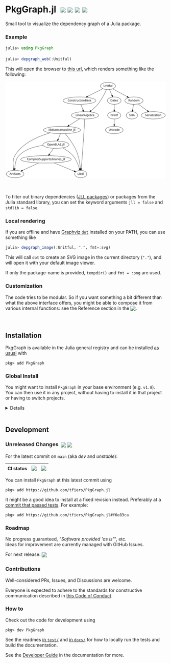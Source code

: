 
# PkgGraph.jl &nbsp;[![][latestimg]][latest] [![][docbadge]][docs] [![][chlog-img]][chlog] [![][devimg]](#development)

Small tool to visualize the dependency graph of a Julia package.


[latestimg]: https://img.shields.io/github/v/release/tfiers/PkgGraph.jl?label=Latest%20release
[latest]:    https://github.com/tfiers/PkgGraph.jl/releases/latest

[docbadge]: https://img.shields.io/badge/📕_Documentation-blue
[docs]: https://tfiers.github.io/PkgGraph.jl/

[chlog-img]: https://img.shields.io/badge/🕑_Changelog-gray
[chlog]: Changelog.md

[devimg]: https://img.shields.io/badge/⚒️_Development-gray


### Example

```julia
julia> using PkgGraph

julia> depgraph_web(:Unitful)
```
This will open the browser to [this url][dotlink], which renders something like the following:

<!-- See docs/script/update_imgs_and_url.jl -->
<img src="docs/img/Unitful-deps.svg"
     width=680
     alt="Dependency graph of Unitful, rendered with Graphviz dot">

<br>

To filter out binary dependencies ([JLL packages]) or packages from the Julia standard library, you can set the keyword arguments `jll = false` and `stdlib = false`.

[JLL packages]: https://docs.binarybuilder.org/stable/jll

[unitful]: https://github.com/PainterQubits/Unitful.jl
[dotlink]: https://dreampuf.github.io/GraphvizOnline/#digraph%20%7B%0A%20%20%20%20bgcolor%20%3D%20%22transparent%22%0A%20%20%20%20node%20%5Bfillcolor%3D%22white%22%2C%20fontcolor%3D%22black%22%2C%20color%3D%22black%22%5D%0A%20%20%20%20edge%20%5Bcolor%3D%22black%22%5D%0A%20%20%20%20node%20%5Bfontname%3D%22sans-serif%22%2C%20style%3D%22filled%22%5D%0A%20%20%20%20edge%20%5Barrowsize%3D0.88%5D%0A%20%20%20%20Unitful%20-%3E%20ConstructionBase%0A%20%20%20%20ConstructionBase%20-%3E%20LinearAlgebra%20%5Bcolor%3Dgray%5D%0A%20%20%20%20LinearAlgebra%20-%3E%20Libdl%20%5Bcolor%3Dgray%5D%0A%20%20%20%20LinearAlgebra%20-%3E%20libblastrampoline_jll%20%5Bcolor%3Dgray%5D%0A%20%20%20%20libblastrampoline_jll%20-%3E%20Artifacts%20%5Bcolor%3Dgray%5D%0A%20%20%20%20libblastrampoline_jll%20-%3E%20Libdl%20%5Bcolor%3Dgray%5D%0A%20%20%20%20libblastrampoline_jll%20-%3E%20OpenBLAS_jll%20%5Bcolor%3Dgray%5D%0A%20%20%20%20OpenBLAS_jll%20-%3E%20Artifacts%20%5Bcolor%3Dgray%5D%0A%20%20%20%20OpenBLAS_jll%20-%3E%20CompilerSupportLibraries_jll%20%5Bcolor%3Dgray%5D%0A%20%20%20%20CompilerSupportLibraries_jll%20-%3E%20Artifacts%20%5Bcolor%3Dgray%5D%0A%20%20%20%20CompilerSupportLibraries_jll%20-%3E%20Libdl%20%5Bcolor%3Dgray%5D%0A%20%20%20%20OpenBLAS_jll%20-%3E%20Libdl%20%5Bcolor%3Dgray%5D%0A%20%20%20%20Unitful%20-%3E%20Dates%20%5Bcolor%3Dgray%5D%0A%20%20%20%20Dates%20-%3E%20Printf%20%5Bcolor%3Dgray%5D%0A%20%20%20%20Printf%20-%3E%20Unicode%20%5Bcolor%3Dgray%5D%0A%20%20%20%20Unitful%20-%3E%20LinearAlgebra%20%5Bcolor%3Dgray%5D%0A%20%20%20%20Unitful%20-%3E%20Random%20%5Bcolor%3Dgray%5D%0A%20%20%20%20Random%20-%3E%20SHA%20%5Bcolor%3Dgray%5D%0A%20%20%20%20Random%20-%3E%20Serialization%20%5Bcolor%3Dgray%5D%0A%20%20%20%20LinearAlgebra%20%5Bcolor%3Dgray%20fontcolor%3Dgray%5D%0A%20%20%20%20libblastrampoline_jll%20%5Bcolor%3Dgray%20fontcolor%3Dgray%5D%0A%20%20%20%20OpenBLAS_jll%20%5Bcolor%3Dgray%20fontcolor%3Dgray%5D%0A%20%20%20%20CompilerSupportLibraries_jll%20%5Bcolor%3Dgray%20fontcolor%3Dgray%5D%0A%20%20%20%20Dates%20%5Bcolor%3Dgray%20fontcolor%3Dgray%5D%0A%20%20%20%20Printf%20%5Bcolor%3Dgray%20fontcolor%3Dgray%5D%0A%20%20%20%20Random%20%5Bcolor%3Dgray%20fontcolor%3Dgray%5D%0A%20%20%20%20Libdl%20%5Bcolor%3Dgray%20fontcolor%3Dgray%5D%0A%20%20%20%20Artifacts%20%5Bcolor%3Dgray%20fontcolor%3Dgray%5D%0A%20%20%20%20Unicode%20%5Bcolor%3Dgray%20fontcolor%3Dgray%5D%0A%20%20%20%20SHA%20%5Bcolor%3Dgray%20fontcolor%3Dgray%5D%0A%20%20%20%20Serialization%20%5Bcolor%3Dgray%20fontcolor%3Dgray%5D%0A%7D%0A


### Local rendering

If you are offline and have [Graphviz `dot`](https://graphviz.org) installed on your PATH, you can use something like
```julia
julia> depgraph_image(:Unitful, ".", fmt=:svg)
```
This will call `dot` to create an SVG image in the current directory (`"."`), and will open it with your default image viewer.

If only the package-name is provided, `tempdir()` and `fmt = :png` are used.


### Customization

The code tries to be modular. So if you want something a bit different than what the
above interface offers, you might be able to compose it from various internal
functions: see the Reference section in the <sub>[![][docbadge]][docs]</sub>.



<br>

## Installation

PkgGraph is available in the Julia general registry and can be installed [as usual] with
```
pkg> add PkgGraph
```
[as usual]: https://pkgdocs.julialang.org/v1/getting-started

### Global Install

You might want to install `PkgGraph` in your base environment (e.g. `v1.8`).\
You can then use it in any project, without having to install it in that project
or having to switch projects.

<details>

You can activate your base environment using `] activate` (i.e. activate 'nothing'),
and then `add PkgGraph` there.

Another way to obtain a global install is to run – from within _any_ environment:
```
julia> using PkgGraph
```
If the package is not found, Julia will offer to install it.\
Type '`o`' to choose to install it in your base environment.
</details>



<br>

## Development

### Unreleased Changes &nbsp;<sub>[![][commitsimg]][difflink] [![][devdocs-img]][devdocs]</sub>

For the latest commit on `main` (aka _dev_ and _unstable_):

| CI status | <sub>[![][testsimg]][tests]</sub> | <sub>[![][docbuildimg]][docbuild]</sub> |
|-----------|-----------------------------------|-----------------------------------------|

You can install `PkgGraph` at this latest commit using
```
pkg> add https://github.com/tfiers/PkgGraph.jl
```
It might be a good idea to install at a fixed revision instead.
Preferably at a [commit that passed tests][testhist].
For example:
```
pkg> add https://github.com/tfiers/PkgGraph.jl#f6e83ca
```

[testhist]: https://github.com/tfiers/PkgGraph.jl/actions/workflows/Tests.yml

[commitsimg]:  https://img.shields.io/github/commits-since/tfiers/PkgGraph.jl/latest
[difflink]:https://github.com/tfiers/PkgGraph.jl/compare/v0.3.0...main

[devdocs-img]: https://img.shields.io/badge/📕_Documentation-dev-blue.svg
[devdocs]:     https://tfiers.github.io/PkgGraph.jl/dev

[docbuildimg]: https://github.com/tfiers/PkgGraph.jl/actions/workflows/Docs.yml/badge.svg
[docbuild]:    https://github.com/tfiers/PkgGraph.jl/actions/workflows/Docs.yml

[testsimg]:    https://github.com/tfiers/PkgGraph.jl/actions/workflows/Tests.yml/badge.svg
[tests]:       https://github.com/tfiers/PkgGraph.jl/actions/workflows/Tests.yml


### Roadmap

No progress guaranteed, _"Software provided 'as is'"_, etc.\
Ideas for improvement are currently managed with GitHub Issues.

For next release: <sub>[![][mile-img]][milestone]</sub>

[mile-img]: https://img.shields.io/github/milestones/progress/tfiers/PkgGraph.jl/1?label=Milestone%20issues%20closed
[milestone]: https://github.com/tfiers/PkgGraph.jl/milestone/1


### Contributions

Well-considered PRs, Issues, and Discussions are welcome.

Everyone is expected to adhere to the standards for constructive communication
described in [this Code of Conduct][CoC].

[CoC]: https://github.com/comob-project/snn-sound-localization/blob/17279f6/Code-of-Conduct.md


### How to

Check out the code for development using
```
pkg> dev PkgGraph
```
See the readmes [in `test/`](test/ReadMe.md) and [in `docs/`](docs/ReadMe.md)
for how to locally run the tests and build the documentation.

See the [Developer Guide][1] in the documentation for more.

[1]: https://tfiers.github.io/PkgGraph.jl/dev/devguide
